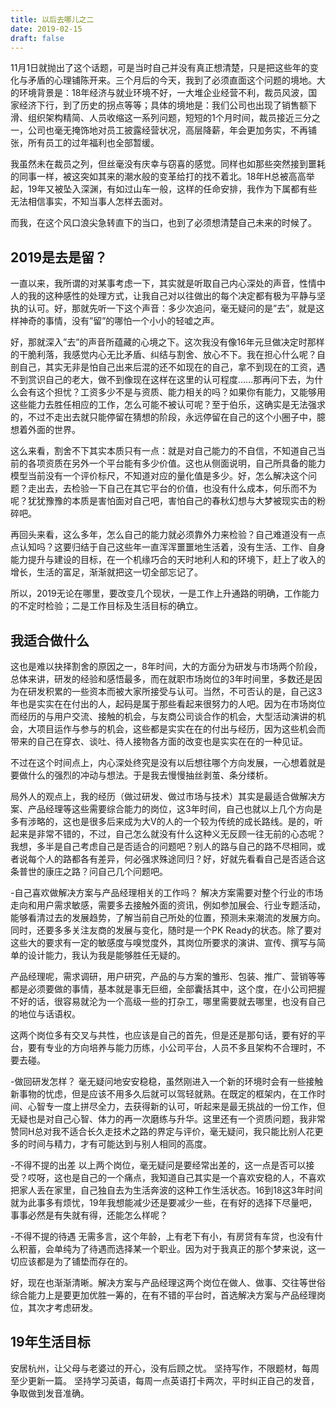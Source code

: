```yaml
---
title: 以后去哪儿之二
date: 2019-02-15
draft: false
---
```


11月1日就抛出了这个话题，可是当时自己并没有真正想清楚，只是把这些年的变化与矛盾的心理铺陈开来。三个月后的今天，我到了必须直面这个问题的境地。大的环境背景是：18年经济与就业环境不好，一大堆企业经营不利，裁员风波，国家经济下行，到了历史的拐点等等；具体的境地是：我们公司也出现了销售额下滑、组织架构精简、人员收缩这一系列问题，短短的1个月时间，裁员接近三分之一，公司也毫无掩饰地对员工披露经营状况，高层降薪，年会更加务实，不再铺张，所有员工的过年福利也全部暂缓。

我虽然未在裁员之列，但丝毫没有庆幸与窃喜的感觉。同样也如那些突然接到噩耗的同事一样，被这突如其来的潮水般的变革给打的找不着北。18年H总被高高举起，19年又被坠入深渊，有如过山车一般，这样的任命安排，我作为下属都有些无法相信事实，不知当事人怎样去面对。

而我，在这个风口浪尖急转直下的当口，也到了必须想清楚自己未来的时候了。

## 2019是去是留？

一直以来，我所谓的对某事考虑一下，其实就是听取自己内心深处的声音，性情中人的我的这种感性的处理方式，让我自己对以往做出的每个决定都有极为平静与坚执的认可。好，那就先听一下这个声音：多少次追问，毫无疑问的是”去”，就是这样神奇的事情，没有”留”的哪怕一个小小的轻嘘之声。

好，那就深入”去”的声音所蕴藏的心境之下。这次我没有像16年元旦做决定时那样的干脆利落，我感觉内心无比矛盾、纠结与割舍、放心不下。我在担心什么呢？自剖自己，其实无非是怕自己出来后混的还不如现在的自己，拿不到现在的工资，遇不到赏识自己的老大，做不到像现在这样在这里的认可程度……那再问下去，为什么会有这个担忧？工资多少不是与资质、能力相关的吗？如果你有能力，又能够用这些能力去胜任相应的工作，怎么可能不被认可呢？至于伯乐，这确实是无法强求的，不过不走出去就只能停留在猜想的阶段，永远停留在自己的这个小圈子中，臆想着外面的世界。

这么来看，割舍不下其实本质只有一点：就是对自己能力的不自信，不知道自己当前的各项资质在另外一个平台能有多少价值。这也从侧面说明，自己所具备的能力模型当前没有一个评价标尺，不知道对应的量化值是多少。好，怎么解决这个问题？走出去，去检验一下自己在其它平台的价值，也没有什么成本，何乐而不为呢？犹犹豫豫的本质是害怕面对自己吧，害怕自己的春秋幻想与大梦被现实击的粉碎吧。

再回头来看，这么多年，怎么自己的能力就必须靠外力来检验？自己难道没有一点点认知吗？这要归结于自己这些年一直浑浑噩噩地生活着，没有生活、工作、自身能力提升与建设的目标，在一个机缘巧合的天时地利人和的环境下，赶上了收入的增长，生活的富足，渐渐就把这一切全部忘记了。

所以，2019无论在哪里，要改变几个现状，一是工作上升通路的明确，工作能力的不定时检验；二是工作目标及生活目标的确立。

## 我适合做什么
这也是难以抉择割舍的原因之一，8年时间，大的方面分为研发与市场两个阶段，总体来讲，研发的经验和感悟最多，而在就职市场岗位的3年时间里，多数还是因为在研发积累的一些资本而被大家所接受与认可。当然，不可否认的是，自己这3年也是实实在在付出的人，起码是属于那些看起来很努力的人吧。因为在市场岗位而经历的与用户交流、接触的机会，与友商公司谈合作的机会，大型活动演讲的机会，大项目运作与参与的机会，这些都是实实在在的付出与经历，因为这些机会而带来的自己在穿衣、谈吐、待人接物各方面的改变也是实实在在的一种见证。

不过在这个时间点上，内心深处终究是没有以后想往哪个方向发展，一心想着就是要做什么的强烈的冲动与想法。于是我去慢慢抽丝剥茧、条分缕析。

局外人的观点上，我的经历（做过研发、做过市场与技术）其实是最适合做解决方案、产品经理等这些需要综合能力的岗位，这3年时间，自己也就以上几个方向是多有涉略的，这也是很多后来成为大V的人的一个较为传统的成长路线。是的，听起来是非常不错的，不过，自己怎么就没有什么这种义无反顾一往无前的心态呢？我想，多半是自己考虑自己是否适合的问题吧？别人的路与自己的路不尽相同，或者说每个人的路都各有差异，何必强求殊途同归？好，好就先看看自己是否适合这条普世的康庄之路？问自己几个问题吧。

-自己喜欢做解决方案与产品经理相关的工作吗？
解决方案需要对整个行业的市场走向和用户需求敏感，需要多去接触外面的资讯，例如参加展会、行业专题活动，能够看清过去的发展趋势，了解当前自己所处的位置，预测未来潮流的发展方向。同时，还要多多关注友商的发展与变化，随时是一个PK Ready的状态。除了要对这些大的要求有一定的敏感度与嗅觉度外，其岗位所要求的演讲、宣传、撰写与简单的设计能力，我认为我是能够胜任无疑的。

产品经理呢，需求调研，用户研究，产品的与方案的雏形、包装、推广、营销等等都是必须要做的事情，基本就是事无巨细，全部囊括其中，这个度，在小公司把握不好的话，很容易就沦为一个高级一些的打杂工，哪里需要就去哪里，也没有自己的地位与话语权。

这两个岗位多有交叉与共性，也应该是自己的首先，但是还是那句话，要有好的平台，要有专业的方向培养与能力历练，小公司平台，人员不多且架构不合理时，不要去碰。

-做回研发怎样？
毫无疑问地安安稳稳，虽然刚进入一个新的环境时会有一些接触新事物的忧虑，但是应该不用多久后就可以驾轻就熟。在既定的框架内，在工作时间、心智专一度上拼尽全力，去获得新的认可，听起来是最无挑战的一份工作，但无疑也是对自己心智、体力的再一次磨练与升华。这里还有一个资质问题，我非常赞同H总对我不适合长久走技术之路的界定与评价，毫无疑问，我只能比别人花更多的时间与精力，才有可能达到与别人相同的高度。

-不得不提的出差
以上两个岗位，毫无疑问是要经常出差的，这一点是否可以接受？哎呀，这也是自己的一个痛点，我知道自己其实是一个喜欢安稳的人，不喜欢把家人丢在家里，自己独自去为生活奔波的这种工作生活状态。16到18这3年时间就为此事多有烦忧，19年我想能减少还是要减少一些，在有好的选择下尽量吧，事事必然是有失就有得，还能怎么样呢？

-不得不提的待遇
无需多言，这个年龄，上有老下有小，有房贷有车贷，也没有什么积蓄，会单纯为了待遇而选择某一个职业。因为对于我真正的那个梦来说，这一切应该都是为了铺垫而存在的。

好，现在也渐渐清晰。解决方案与产品经理这两个岗位在做人、做事、交往等世俗综合能力上是要更加优胜一筹的，在有不错的平台时，首选解决方案与产品经理岗位，其次才考虑研发。

## 19年生活目标
安居杭州，让父母与老婆过的开心，没有后顾之忧。
坚持写作，不限题材，每周至少更新一篇。
坚持学习英语，每周一点英语打卡两次，平时纠正自己的发音，争取做到发音准确。
